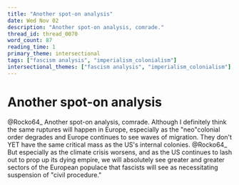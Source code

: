 ```yaml
---
title: "Another spot-on analysis"
date: Wed Nov 02
description: "Another spot-on analysis, comrade."
thread_id: thread_0070
word_count: 87
reading_time: 1
primary_theme: intersectional
tags: ["fascism analysis", "imperialism_colonialism"]
intersectional_themes: ["fascism analysis", "imperialism_colonialism"]
---
```


# Another spot-on analysis

@Rocko64_ Another spot-on analysis, comrade. Although I definitely think the same ruptures will happen in Europe, especially as the "neo"colonial order degrades and Europe continues to see waves of migration. They don't YET have the same critical mass as the US's internal colonies. @Rocko64_ But especially as the climate crisis worsens, and as the US continues to lash out to prop up its dying empire, we will absolutely see greater and greater sectors of the European populace that fascists will see as necessitating suspension of "civil procedure."